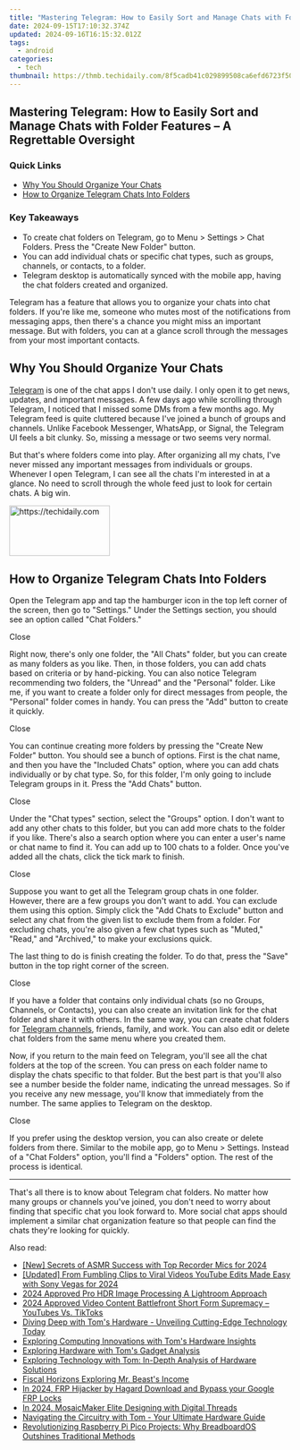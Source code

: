 ```yaml
---
title: "Mastering Telegram: How to Easily Sort and Manage Chats with Folder Features – A Regrettable Oversight"
date: 2024-09-15T17:10:32.374Z
updated: 2024-09-16T16:15:32.012Z
tags:
  - android
categories:
  - tech
thumbnail: https://thmb.techidaily.com/8f5cadb41c029899508ca6efd6723f50f45c76c5999800100c8f4f1fd518b7be.jpg
---
```


## Mastering Telegram: How to Easily Sort and Manage Chats with Folder Features – A Regrettable Oversight

### Quick Links

* [Why You Should Organize Your Chats](https://review-topics.techidaily.com/in-2024-full-guide-to-fix-itoolab-anygo-not-working-on-google-pixel-8-drfone-by-drfone-virtual-android/)
* [How to Organize Telegram Chats Into Folders](https://fake-location.techidaily.com/does-airplane-mode-turn-off-gps-location-on-apple-iphone-15-drfone-by-drfone-virtual-ios/)

### Key Takeaways

* To create chat folders on Telegram, go to Menu > Settings > Chat Folders. Press the "Create New Folder" button.
* You can add individual chats or specific chat types, such as groups, channels, or contacts, to a folder.
* Telegram desktop is automatically synced with the mobile app, having the chat folders created and organized.

 Telegram has a feature that allows you to organize your chats into chat folders. If you're like me, someone who mutes most of the notifications from messaging apps, then there's a chance you might miss an important message. But with folders, you can at a glance scroll through the messages from your most important contacts.

##  Why You Should Organize Your Chats

[Telegram](https://blog-min.techidaily.com/how-to-rescue-lost-contacts-from-motorola-moto-g-5g-2023-by-fonelab-android-recover-contacts/) is one of the chat apps I don't use daily. I only open it to get news, updates, and important messages. A few days ago while scrolling through Telegram, I noticed that I missed some DMs from a few months ago. My Telegram feed is quite cluttered because I've joined a bunch of groups and channels. Unlike Facebook Messenger, WhatsApp, or Signal, the Telegram UI feels a bit clunky. So, missing a message or two seems very normal.

 But that's where folders come into play. After organizing all my chats, I've never missed any important messages from individuals or groups. Whenever I open Telegram, I can see all the chats I'm interested in at a glance. No need to scroll through the whole feed just to look for certain chats. A big win.

<!-- affiliate ads begin -->
<a href="https://aligracehair.sjv.io/c/5597632/2115943/19272" target="_top" id="2115943">
  <img src="//a.impactradius-go.com/display-ad/19272-2115943" border="0" alt="https://techidaily.com" width="180" height="90"/>
</a>
<img height="0" width="0" src="https://aligracehair.sjv.io/i/5597632/2115943/19272" style="position:absolute;visibility:hidden;" border="0" />
<!-- affiliate ads end -->

##  How to Organize Telegram Chats Into Folders

 Open the Telegram app and tap the hamburger icon in the top left corner of the screen, then go to "Settings." Under the Settings section, you should see an option called "Chat Folders."

Close 

 Right now, there's only one folder, the "All Chats" folder, but you can create as many folders as you like. Then, in those folders, you can add chats based on criteria or by hand-picking. You can also notice Telegram recommending two folders, the "Unread" and the "Personal" folder. Like me, if you want to create a folder only for direct messages from people, the "Personal" folder comes in handy. You can press the "Add" button to create it quickly.

Close 

 You can continue creating more folders by pressing the "Create New Folder" button. You should see a bunch of options. First is the chat name, and then you have the "Included Chats" option, where you can add chats individually or by chat type. So, for this folder, I'm only going to include Telegram groups in it. Press the "Add Chats" button.

Close 

 Under the "Chat types" section, select the "Groups" option. I don't want to add any other chats to this folder, but you can add more chats to the folder if you like. There's also a search option where you can enter a user's name or chat name to find it. You can add up to 100 chats to a folder. Once you've added all the chats, click the tick mark to finish.

Close 

 Suppose you want to get all the Telegram group chats in one folder. However, there are a few groups you don't want to add. You can exclude them using this option. Simply click the "Add Chats to Exclude" button and select any chat from the given list to exclude them from a folder. For excluding chats, you're also given a few chat types such as "Muted," "Read," and "Archived," to make your exclusions quick.

 The last thing to do is finish creating the folder. To do that, press the "Save" button in the top right corner of the screen.

Close 

 If you have a folder that contains only individual chats (so no Groups, Channels, or Contacts), you can also create an invitation link for the chat folder and share it with others. In the same way, you can create chat folders for [Telegram channels](https://windows11.techidaily.com/discover-the-best-4-webp-apps-on-your-windows-laptoppc/), friends, family, and work. You can also edit or delete chat folders from the same menu where you created them.

 Now, if you return to the main feed on Telegram, you'll see all the chat folders at the top of the screen. You can press on each folder name to display the chats specific to that folder. But the best part is that you'll also see a number beside the folder name, indicating the unread messages. So if you receive any new message, you'll know that immediately from the number. The same applies to Telegram on the desktop.

Close 

 If you prefer using the desktop version, you can also create or delete folders from there. Similar to the mobile app, go to Menu > Settings. Instead of a "Chat Folders" option, you'll find a "Folders" option. The rest of the process is identical.

---

 That's all there is to know about Telegram chat folders. No matter how many groups or channels you've joined, you don't need to worry about finding that specific chat you look forward to. More social chat apps should implement a similar chat organization feature so that people can find the chats they're looking for quickly.

<ins class="adsbygoogle"
     style="display:block"
     data-ad-format="autorelaxed"
     data-ad-client="ca-pub-7571918770474297"
     data-ad-slot="1223367746"></ins>

<ins class="adsbygoogle"
     style="display:block"
     data-ad-client="ca-pub-7571918770474297"
     data-ad-slot="8358498916"
     data-ad-format="auto"
     data-full-width-responsive="true"></ins>

<span class="atpl-alsoreadstyle">Also read:</span>
<div><ul>
<li><a href="https://youtube-data.techidaily.com/ecrets-of-asmr-success-with-top-recorder-mics-for-2024/"><u>[New] Secrets of ASMR Success with Top Recorder Mics for 2024</u></a></li>
<li><a href="https://eaxpv-info.techidaily.com/updated-from-fumbling-clips-to-viral-videos-youtube-edits-made-easy-with-sony-vegas-for-2024/"><u>[Updated] From Fumbling Clips to Viral Videos YouTube Edits Made Easy with Sony Vegas for 2024</u></a></li>
<li><a href="https://fox-glue.techidaily.com/2024-approved-pro-hdr-image-processing-a-lightroom-approach/"><u>2024 Approved Pro HDR Image Processing A Lightroom Approach</u></a></li>
<li><a href="https://youtube-docs.techidaily.com/approved-video-content-battlefront-short-form-supremacy-youtubes-vs-tiktoks/"><u>2024 Approved Video Content Battlefront Short Form Supremacy – YouTubes Vs. TikToks</u></a></li>
<li><a href="https://hardware-tips.techidaily.com/1723964505544-diving-deep-with-toms-hardware-unveiling-cutting-edge-technology-today/"><u>Diving Deep with Tom's Hardware - Unveiling Cutting-Edge Technology Today</u></a></li>
<li><a href="https://hardware-tips.techidaily.com/exploring-computing-innovations-with-toms-hardware-insights/"><u>Exploring Computing Innovations with Tom's Hardware Insights</u></a></li>
<li><a href="https://hardware-tips.techidaily.com/exploring-hardware-with-toms-gadget-analysis/"><u>Exploring Hardware with Tom's Gadget Analysis</u></a></li>
<li><a href="https://hardware-tips.techidaily.com/exploring-technology-with-tom-in-depth-analysis-of-hardware-solutions/"><u>Exploring Technology with Tom: In-Depth Analysis of Hardware Solutions</u></a></li>
<li><a href="https://youtube-data.techidaily.com/l-horizons-exploring-mr-beasts-income/"><u>Fiscal Horizons Exploring Mr. Beast's Income</u></a></li>
<li><a href="https://bypass-frp.techidaily.com/in-2024-frp-hijacker-by-hagard-download-and-bypass-your-google-frp-locks-by-drfone-android/"><u>In 2024, FRP Hijacker by Hagard Download and Bypass your Google FRP Locks</u></a></li>
<li><a href="https://fox-blue.techidaily.com/in-2024-mosaicmaker-elite-designing-with-digital-threads/"><u>In 2024, MosaicMaker Elite Designing with Digital Threads</u></a></li>
<li><a href="https://hardware-tips.techidaily.com/navigating-the-circuitry-with-tom-your-ultimate-hardware-guide/"><u>Navigating the Circuitry with Tom - Your Ultimate Hardware Guide</u></a></li>
<li><a href="https://hardware-tips.techidaily.com/revolutionizing-raspberry-pi-pico-projects-why-breadboardos-outshines-traditional-methods/"><u>Revolutionizing Raspberry Pi Pico Projects: Why BreadboardOS Outshines Traditional Methods</u></a></li>
</ul></div>

